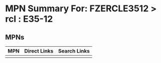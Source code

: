 



# MPN Summary For: FZERCLE3512 > rcl : E35-12

## MPNs
  

|MPN|Direct Links|Search Links|
| :--- | :--- | :--- |
||||
